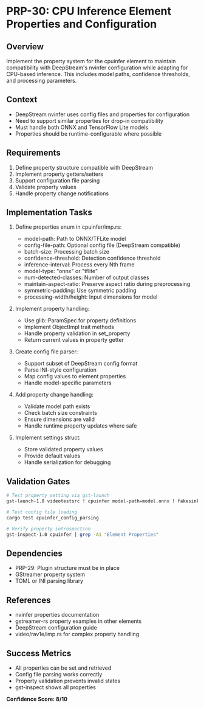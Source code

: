# PRP-30: CPU Inference Element Properties and Configuration

## Overview
Implement the property system for the cpuinfer element to maintain compatibility with DeepStream's nvinfer configuration while adapting for CPU-based inference. This includes model paths, confidence thresholds, and processing parameters.

## Context
- DeepStream nvinfer uses config files and properties for configuration
- Need to support similar properties for drop-in compatibility
- Must handle both ONNX and TensorFlow Lite models
- Properties should be runtime-configurable where possible

## Requirements
1. Define property structure compatible with DeepStream
2. Implement property getters/setters
3. Support configuration file parsing
4. Validate property values
5. Handle property change notifications

## Implementation Tasks
1. Define properties enum in cpuinfer/imp.rs:
   - model-path: Path to ONNX/TFLite model
   - config-file-path: Optional config file (DeepStream compatible)
   - batch-size: Processing batch size
   - confidence-threshold: Detection confidence threshold
   - inference-interval: Process every Nth frame
   - model-type: "onnx" or "tflite"
   - num-detected-classes: Number of output classes
   - maintain-aspect-ratio: Preserve aspect ratio during preprocessing
   - symmetric-padding: Use symmetric padding
   - processing-width/height: Input dimensions for model

2. Implement property handling:
   - Use glib::ParamSpec for property definitions
   - Implement ObjectImpl trait methods
   - Handle property validation in set_property
   - Return current values in property getter

3. Create config file parser:
   - Support subset of DeepStream config format
   - Parse INI-style configuration
   - Map config values to element properties
   - Handle model-specific parameters

4. Add property change handling:
   - Validate model path exists
   - Check batch size constraints
   - Ensure dimensions are valid
   - Handle runtime property updates where safe

5. Implement settings struct:
   - Store validated property values
   - Provide default values
   - Handle serialization for debugging

## Validation Gates
```bash
# Test property setting via gst-launch
gst-launch-1.0 videotestsrc ! cpuinfer model-path=model.onnx ! fakesink

# Test config file loading
cargo test cpuinfer_config_parsing

# Verify property introspection
gst-inspect-1.0 cpuinfer | grep -A1 "Element Properties"
```

## Dependencies
- PRP-29: Plugin structure must be in place
- GStreamer property system
- TOML or INI parsing library

## References
- nvinfer properties documentation
- gstreamer-rs property examples in other elements
- DeepStream configuration guide
- video/rav1e/imp.rs for complex property handling

## Success Metrics
- All properties can be set and retrieved
- Config file parsing works correctly
- Property validation prevents invalid states
- gst-inspect shows all properties

**Confidence Score: 8/10**